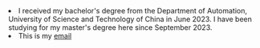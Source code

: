 <li> I received my bachelor's degree from the Department of Automation, University of Science and Technology of China in June 2023. I have been studying for my master's degree here since September 2023.</li>

<li> This is my <a href="mailto:zouzhen@mail.ustc.edu.cn"target="_blank">email </a> </li>

